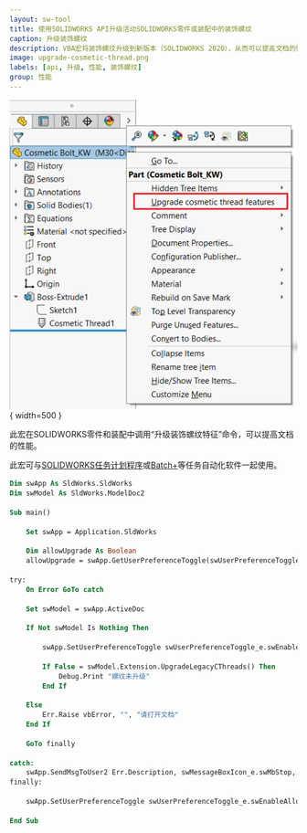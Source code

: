 ```yaml
---
layout: sw-tool
title: 使用SOLIDWORKS API升级活动SOLIDWORKS零件或装配中的装饰螺纹
caption: 升级装饰螺纹
description: VBA宏将装饰螺纹升级到新版本（SOLIDWORKS 2020），从而可以提高文档的性能
image: upgrade-cosmetic-thread.png
labels: [api, 升级, 性能, 装饰螺纹]
group: 性能
---
```

![升级装饰螺纹命令](upgrade-cosmetic-thread.png){ width=500 }

此宏在SOLIDWORKS零件和装配中调用“升级装饰螺纹特征”命令，可以提高文档的性能。

此宏可与[SOLIDWORKS任务计划程序](https://help.solidworks.com/2019/English/SolidWorks/sldworks/c_SOLIDWORKS_Task_Scheduler_Overview.htm)或[Batch+](https://cadplus.xarial.com/batch/)等任务自动化软件一起使用。

~~~ vb
Dim swApp As SldWorks.SldWorks
Dim swModel As SldWorks.ModelDoc2

Sub main()

    Set swApp = Application.SldWorks

    Dim allowUpgrade As Boolean
    allowUpgrade = swApp.GetUserPreferenceToggle(swUserPreferenceToggle_e.swEnableAllowCosmeticThreadsUpgrade)

try:
    On Error GoTo catch
    
    Set swModel = swApp.ActiveDoc
        
    If Not swModel Is Nothing Then
                
        swApp.SetUserPreferenceToggle swUserPreferenceToggle_e.swEnableAllowCosmeticThreadsUpgrade, True
        
        If False = swModel.Extension.UpgradeLegacyCThreads() Then
            Debug.Print "螺纹未升级"
        End If
            
    Else
        Err.Raise vbError, "", "请打开文档"
    End If
    
    GoTo finally
    
catch:
    swApp.SendMsgToUser2 Err.Description, swMessageBoxIcon_e.swMbStop, swMessageBoxBtn_e.swMbOk
finally:
    
    swApp.SetUserPreferenceToggle swUserPreferenceToggle_e.swEnableAllowCosmeticThreadsUpgrade, allowUpgrade

End Sub
~~~